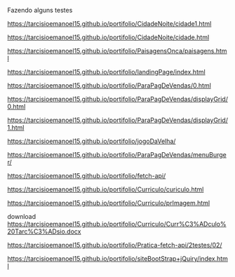 Fazendo alguns testes

https://tarcisioemanoel15.github.io/portifolio/CidadeNoite/cidade1.html

https://tarcisioemanoel15.github.io/portifolio/CidadeNoite/cidade.html

https://tarcisioemanoel15.github.io/portifolio/PaisagensOnca/paisagens.html

https://tarcisioemanoel15.github.io/portifolio/landingPage/index.html


<!-- para ver mais 0.html 1.html ... -->
https://tarcisioemanoel15.github.io/portifolio/ParaPagDeVendas/0.html


<!-- para ver mais 0.html 1.html ... -->
https://tarcisioemanoel15.github.io/portifolio/ParaPagDeVendas/displayGrid/0.html

https://tarcisioemanoel15.github.io/portifolio/ParaPagDeVendas/displayGrid/1.html


<!-- Jogo da Velha -->
https://tarcisioemanoel15.github.io/portifolio/jogoDaVelha/

<!-- Menu -->
https://tarcisioemanoel15.github.io/portifolio/ParaPagDeVendas/menuBurger/


https://tarcisioemanoel15.github.io/portifolio/fetch-api/


<!-- curriculo -->
https://tarcisioemanoel15.github.io/portifolio/Curriculo/curiculo.html

https://tarcisioemanoel15.github.io/portifolio/Curriculo/prImagem.html

download
https://tarcisioemanoel15.github.io/portifolio/Curriculo/Curr%C3%ADculo%20Tarc%C3%ADsio.docx




https://tarcisioemanoel15.github.io/portifolio/Pratica-fetch-api/2testes/02/


 https://tarcisioemanoel15.github.io/portifolio/siteBootStrap+jQuiry/index.html